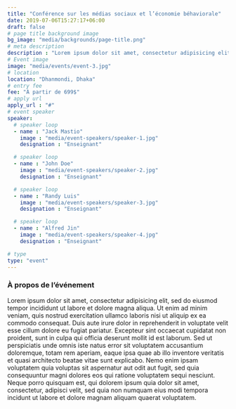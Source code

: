 ```yaml
---
title: "Conférence sur les médias sociaux et l’économie béhaviorale"
date: 2019-07-06T15:27:17+06:00
draft: false
# page title background image
bg_image: "media/backgrounds/page-title.png"
# meta description
description : "Lorem ipsum dolor sit amet, consectetur adipisicing elit, sed do eiusmod tempor incididunt ut labore. dolore magna aliqua. Ut enim ad minim veniam, quis nostrud."
# Event image
image: "media/events/event-3.jpg"
# location
location: "Dhanmondi, Dhaka"
# entry fee
fee: "À partir de 699$"
# apply url
apply_url : "#"
# event speaker
speaker:
  # speaker loop
  - name : "Jack Mastio"
    image : "media/event-speakers/speaker-1.jpg"
    designation : "Enseignant"

  # speaker loop
  - name : "John Doe"
    image : "media/event-speakers/speaker-2.jpg"
    designation : "Enseignant"

  # speaker loop
  - name : "Randy Luis"
    image : "media/event-speakers/speaker-3.jpg"
    designation : "Enseignant"

  # speaker loop
  - name : "Alfred Jin"
    image : "media/event-speakers/speaker-4.jpg"
    designation : "Enseignant"

# type
type: "event"
---
```


### À propos de l’événement

Lorem ipsum dolor sit amet, consectetur adipisicing elit, sed do eiusmod tempor incididunt ut labore et dolore magna aliqua. Ut enim ad minim veniam, quis nostrud exercitation ullamco laboris nisi ut aliquip ex ea commodo consequat. Duis aute irure dolor in reprehenderit in voluptate velit esse cillum dolore eu fugiat  pariatur. Excepteur sint occaecat cupidatat non proident, sunt in culpa qui officia deserunt mollit id est laborum. Sed ut perspiciatis unde omnis iste natus error sit voluptatem accusantium doloremque, totam rem aperiam, eaque ipsa quae ab illo inventore veritatis et quasi architecto beatae vitae sunt explicabo. Nemo enim ipsam voluptatem quia voluptas sit aspernatur aut odit aut fugit, sed quia consequuntur magni dolores eos qui ratione voluptatem sequi nesciunt. Neque porro quisquam est, qui dolorem ipsum quia dolor sit amet, consectetur, adipisci velit, sed quia non numquam eius modi tempora incidunt ut labore et dolore magnam aliquam quaerat voluptatem.
